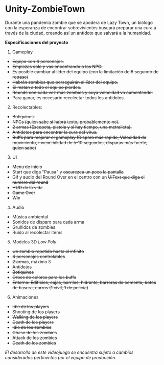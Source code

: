 # Unity-ZombieTown
Durante una pandemia zombie que se apodera de Lazy Town, un biólogo con la esperanza de encontrar sobrevivientes buscará preparar una cura a través de la ciudad, creando así un antídoto que salvará a la humanidad.  
  
**Especificaciones del proyecto**  
1. Gameplay  
  - ~~Equipo con 4 personajes.~~  
  - ~~Empiezas solo y vas encontrando a los NPC.~~  
  - ~~Es posible cambiar al líder del equipo (con la limitación de 6 segundo de retraso)~~  
  - ~~Habrán zombies que perseguirán al líder del equipo.~~  
  - ~~Si matan a todo el equipo pierdes.~~  
  - ~~Rounds con cada vez más zombies y cuya velocidad va aumentando.~~  
  - ~~Para ganar, es necesario recolectar todos los antídotos.~~  
2. Recolectables:  
  - ~~Botiquines.~~  
  - ~~NPCs (quien sabe si habrá texto, probablemente no).~~  
  - ~~2 armas (Escopeta, pistola y si hay tiempo, una metralleta).~~  
  - ~~Antídotos para encontrar la cura del virus.~~  
  - ~~Buffs para mejorar el gameplay (Disparo más rapido, Velocidad de movimiento, invencibilidad de 5-10 segundos, disparas más fuerte, quien sabe)~~  
3. UI  
  - ~~Menu de inicio~~  
  - Start que diga "Pausa" y ~~oscurezca un poco la pantalla~~  
  - Gif y audio del Round Over en el centro con un ~~UIText que diga el numero del round~~    
  - ~~HUD de la vida~~  
  - ~~Game Over~~ 
  - ~~Win~~
4. Audio  
  - Música ambiental  
  - Sonidos de disparo para cada arma  
  - Gruñidos de zombies  
  - Ruido al recolectar items  
5. Modelos 3D *Low Poly*  
  - ~~Un zombie repetido hasta el infinito~~  
  - ~~4 personajes controlables~~  
  - ~~2 armas~~, máximo 3  
  - ~~Antídotos~~  
  - ~~Botiquínes~~  
  - ~~Orbes de colores para los buffs~~  
  - ~~Entorno: Edificios, cajas, barriles, hidrante, barreras de cemento, botes de basura, carros (1 civil, 1 de policía)~~
  6. Animaciones  
  - ~~Idle de los players~~  
  - ~~Shooting de los players~~  
  - ~~Walking de los players~~  
  - ~~Death de los players~~  
  - ~~Idle de los zombies~~  
  - ~~Chase de los zombies~~  
  - ~~Attack de los zombies~~  
  - ~~Death de los zombies~~  
    
*El desarrollo de este videojuego se encuentra sujeto a cambios considerados pertinentes por el equipo de producción.*
